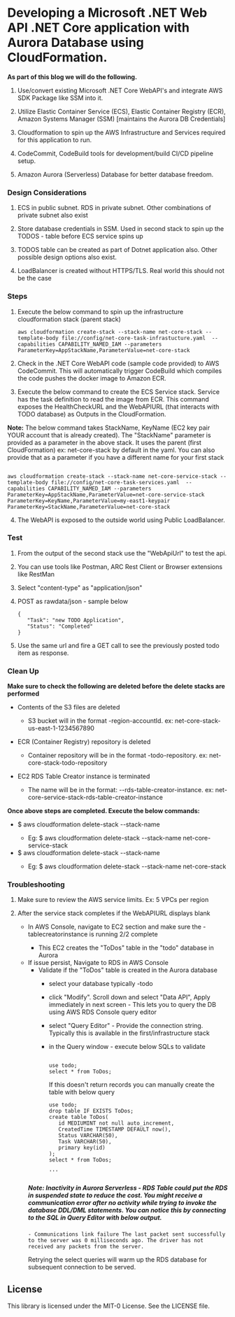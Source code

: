 
# Developing a Microsoft .NET Web API .NET Core application with Aurora Database using CloudFormation. 

**As part of this blog we will do the following.**

1. Use/convert existing Microsoft .NET Core WebAPI's and integrate AWS SDK Package like SSM into it.

2. Utilize Elastic Container Service (ECS), Elastic Container Registry (ECR), Amazon Systems Manager (SSM) [maintains the Aurora DB Credentials]

3. Cloudformation to spin up the AWS Infrastructure and Services required for this application to run.

4. CodeCommit, CodeBuild tools for development/build CI/CD pipeline setup.

4. Amazon Aurora (Serverless) Database for better database freedom.

### Design Considerations

1. ECS in public subnet. RDS in private subnet. Other combinations of private subnet also exist

2. Store database credentials in SSM. Used in second stack to spin up the TODOS - table before ECS service spins up

3. TODOS table can be created as part of Dotnet application also. Other possible design options also exist.

4. LoadBalancer is created without HTTPS/TLS. Real world this should not be the case 

### Steps

1. Execute the below command to spin up the infrastructure cloudformation stack (parent stack)

   ```
   aws cloudformation create-stack --stack-name net-core-stack --template-body file://config/net-core-task-infrastucture.yaml  --capabilities CAPABILITY_NAMED_IAM --parameters  ParameterKey=AppStackName,ParameterValue=net-core-stack
   
   ```

2. Check in the .NET Core WebAPI code (sample code provided) to AWS CodeCommit. This will automatically trigger CodeBuild which compiles the code pushes the docker image to  Amazon ECR.

3. Execute the below command to create the ECS Service stack. Service has the task definition to read the image from ECR. This command exposes the HealthCheckURL and the WebAPIURL (that interacts with TODO database) as Outputs in the CloudFormation.

**Note:** The below command takes StackName, KeyName (EC2 key pair YOUR account that is already created). The "StackName" parameter is provided as a parameter in the above stack. It uses the parent (first CloudFormation) ex: net-core-stack by default in the yaml. You can also provide that as a parameter if you have a different name for your first stack

   ```

   aws cloudformation create-stack --stack-name net-core-service-stack --template-body file://config/net-core-task-services.yaml  --capabilities CAPABILITY_NAMED_IAM --parameters  ParameterKey=AppStackName,ParameterValue=net-core-service-stack ParameterKey=KeyName,ParameterValue=my-east1-keypair ParameterKey=StackName,ParameterValue=net-core-stack

   ```

4. The WebAPI is exposed to the outside world using Public LoadBalancer.

### Test

1. From the output of the second stack use the "WebApiUrl" to test the api.

2. You can use tools like Postman, ARC Rest Client or Browser extensions like RestMan

3. Select "content-type" as "application/json"

4. POST as rawdata/json - sample below

   ```
   {
      "Task": "new TODO Application",
      "Status": "Completed"
   }
   ```
5. Use the same url and fire a GET call to see the previously posted todo item as response.


### Clean Up

**Make sure to check the following are deleted before the delete stacks are performed**

   - Contents of the S3 files are deleted
      - S3 bucket will in the format <stack-name>-region-accountId. ex: net-core-stack-us-east-1-1234567890

   - ECR (Container Registry) repository is deleted
      - Container repository will be in the format <stack-name>-todo-repository. ex: net-core-stack-todo-repository

   - EC2 RDS Table Creator instance is terminated 
      - The name will be in the format: <service-stack-name>--rds-table-creator-instance. ex: net-core-service-stack-rds-table-creator-instance

**Once above steps are completed. Execute the below commands:**
- $ aws cloudformation delete-stack --stack-name <services-stack-name>
   - Eg: $ aws cloudformation delete-stack --stack-name net-core-service-stack
- $ aws cloudformation delete-stack --stack-name <stack-name>
   - Eg: $ aws cloudformation delete-stack --stack-name net-core-stack


### Troubleshooting

1) Make sure to review the AWS service limits. Ex: 5 VPCs per region

2) After the service stack completes if the WebAPIURL displays blank
   - In AWS Console, navigate to EC2 section and make sure the <stack-name>-tablecreatorinstance is running 2/2 complete
      - This EC2 creates the "ToDos" table in the "todo" database in Aurora
   - If issue persist, Navigate to RDS in AWS Console
      - Validate if the "ToDos" table is created in the Aurora database
         - select your database typically <stack-name>-todo
         - click "Modify". Scroll down and select "Data API", Apply immediately in next screen - This lets you to query the DB using AWS RDS Console query editor
         - select "Query Editor" - Provide the connection string. Typically this is available in the first/infrastructure stack
         - in the Query window - execute below SQLs to validate
            ```

            use todo;
            select * from ToDos;

            ```
            If this doesn't return records you can manually create the table with below query
            
            ```
            use todo;
            drop table IF EXISTS ToDos; 
            create table ToDos(
               id MEDIUMINT not null auto_increment,
               CreatedTime TIMESTAMP DEFAULT now(),
               Status VARCHAR(50),
               Task VARCHAR(50),
               primary key(id)
            );
            select * from ToDos;

            '''

      ##### Note: Inactivity in Aurora Serverless - RDS Table could put the RDS in suspended state to reduce the cost. You might receive a communication error after no activity while trying to invoke the database DDL/DML statements. You can notice this by connecting to the SQL in Query Editor with below output.
         - Communications link failure The last packet sent successfully to the server was 0 milliseconds ago. The driver has not received any packets from the server.
      Retrying the select queries will warm up the RDS database for subsequent connection to be served.      

## License

This library is licensed under the MIT-0 License. See the LICENSE file.



